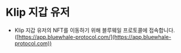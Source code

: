 # Klip 지갑 유저



* Klip 지갑 유저의 NFT를 이동하기 위해 블루웨일 프로토콜에 접속합니다. ([https://app.bluewhale-protocol.com/](https://app.bluewhale-protocol.com))
